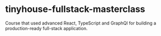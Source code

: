 # tinyhouse-fullstack-masterclass
Course that used advanced React, TypeScript and GraphQl for building a production-ready full-stack application.

